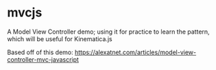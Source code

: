 # mvcjs
A Model View Controller demo; using it for practice to learn the pattern, which will be useful for Kinematica.js

Based off of this demo: https://alexatnet.com/articles/model-view-controller-mvc-javascript
